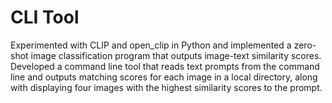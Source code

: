 # CLI Tool
Experimented with CLIP and open_clip in Python and implemented a zero-shot image classification program that outputs image-text similarity scores. Developed a command line tool that reads text prompts from the command line and outputs matching scores for each image in a local directory, along with displaying four images with the highest similarity scores to the prompt. 

